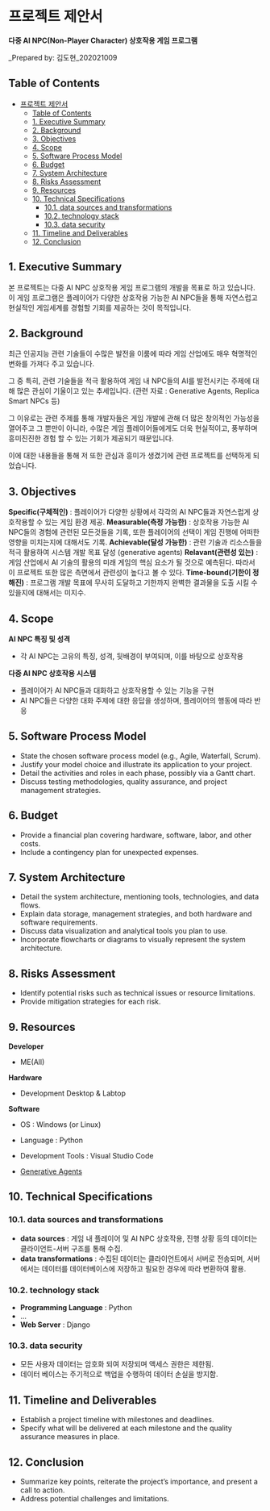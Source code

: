 # 프로젝트 제안서

**다중 AI NPC(Non-Player Character) 상호작용 게임 프로그램**

_Prepared by: 김도현_202021009

## Table of Contents

- [프로젝트 제안서](#프로젝트-제안서)
  - [Table of Contents](#table-of-contents)
  - [1. Executive Summary](#1-executive-summary)
  - [2. Background](#2-background)
  - [3. Objectives](#3-objectives)
  - [4. Scope](#4-scope)
  - [5. Software Process Model](#5-software-process-model)
  - [6. Budget](#6-budget)
  - [7. System Architecture](#7-system-architecture)
  - [8. Risks Assessment](#8-risks-assessment)
  - [9. Resources](#9-resources)
  - [10. Technical Specifications](#10-technical-specifications)
    - [10.1. data sources and transformations](#101-data-sources-and-transformations)
    - [10.2. technology stack](#102-technology-stack)
    - [10.3. data security](#103-data-security)
  - [11. Timeline and Deliverables](#11-timeline-and-deliverables)
  - [12. Conclusion](#12-conclusion)


## 1. Executive Summary

본 프로젝트는 다중 AI NPC 상호작용 게임 프로그램의 개발을 목표로 하고 있습니다.
이 게임 프로그램은 플레이어가 다양한 상호작용 가능한 AI NPC들을 통해 자연스럽고 현실적인 게임세계를 경험할 기회를 제공하는 것이 목적입니다.

## 2. Background

최근 인공지능 관련 기술들이 수많은 발전을 이룸에 따라 게임 산업에도 매우 혁명적인 변화를 가져다 주고 있습니다.

그 중 특히, 관련 기술들을 적극 활용하여 게임 내 NPC들의 AI를 발전시키는 주제에 대해 많은 관심이 기울이고 있는 추세입니다.
(관련 자료 : Generative Agents, Replica Smart NPCs 등)

그 이유로는 관련 주제를 통해 개발자들은 게임 개발에 관해 더 많은 창의적인 가능성을 열어주고 그 뿐만이 아니라,
수많은 게임 플레이어들에게도 더욱 현실적이고, 풍부하며 흥미진진한 경험 할 수 있는 기회가 제공되기 때문입니다.

이에 대한 내용들을 통해 저 또한 관심과 흥미가 생겼기에 관련 프로젝트를 선택하게 되었습니다.

## 3. Objectives

**Specific(구체적인)** : 플레이어가 다양한 상황에서 각각의 AI NPC들과 자연스럽게 상호작용할 수 있는 게임 환경 제공.
**Measurable(측정 가능한)** : 상호작용 가능한 AI NPC들의 경험에 관련된 모든것들을 기록, 또한 플레이어의 선택이 게임 진행에 어떠한 영향을 미치는지에 대해서도 기록.
**Achievable(달성 가능한)** : 관련 기술과 리소스들을 적극 활용하여 시스템 개발 목표 달성 (generative agents)
**Relavant(관련성 있는)** : 게임 산업에서 AI 기술의 활용의 미래 게임의 핵심 요소가 될 것으로 예측된다. 따라서 이 프로젝트 또한 많은 측면에서 관련성이 높다고 볼 수 있다.
**Time-bound(기한이 정해진)** : 프로그램 개발 목표에 무사히 도달하고 기한까지 완벽한 결과물을 도출 시킬 수 있을지에 대해서는 미지수.

## 4. Scope

**AI NPC 특징 및 성격**
- 각 AI NPC는 고유의 특징, 성격, 뒷배경이 부여되며, 이를 바탕으로 상호작용

**다중 AI NPC 상호작용 시스템**
- 플레이어가 AI NPC들과 대화하고 상호작용할 수 있는 기능을 구현
- AI NPC들은 다양한 대화 주제에 대한 응답을 생성하며, 플레이어의 행동에 따라 반응

## 5. Software Process Model

- State the chosen software process model (e.g., Agile, Waterfall, Scrum).
- Justify your model choice and illustrate its application to your project.
- Detail the activities and roles in each phase, possibly via a Gantt chart.
- Discuss testing methodologies, quality assurance, and project management strategies.

## 6. Budget

- Provide a financial plan covering hardware, software, labor, and other costs.
- Include a contingency plan for unexpected expenses.

## 7. System Architecture

- Detail the system architecture, mentioning tools, technologies, and data flows.
- Explain data storage, management strategies, and both hardware and software requirements.
- Discuss data visualization and analytical tools you plan to use.
- Incorporate flowcharts or diagrams to visually represent the system architecture.

## 8. Risks Assessment

- Identify potential risks such as technical issues or resource limitations.
- Provide mitigation strategies for each risk.

## 9. Resources

**Developer**
- ME(All)

**Hardware**
- Development Desktop & Labtop

**Software**
- OS : Windows (or Linux)
- Language : Python
- Development Tools : Visual Studio Code

- [Generative Agents](https://github.com/joonspk-research/generative_agents/)

## 10. Technical Specifications

### 10.1. data sources and transformations
- **data sources** : 게임 내 플레이어 및 AI NPC 상호작용, 진행 상황 등의 데이터는 클라이언트-서버 구조를 통해 수집.
- **data transformations** : 수집된 데이터는 클라이언트에서 서버로 전송되며, 서버에서는 데이터를 데이터베이스에 저장하고 필요한 경우에 따라 변환하여 활용.

### 10.2. technology stack
- **Programming Language** : Python
- ...
- **Web Server** : Django

### 10.3. data security
- 모든 사용자 데이터는 암호화 되여 저장되며 액세스 권한은 제한됨.
- 데이터 베이스는 주기적으로 백업을 수행하여 데이터 손실을 방지함.

## 11. Timeline and Deliverables

- Establish a project timeline with milestones and deadlines.
- Specify what will be delivered at each milestone and the quality assurance measures in place.

## 12. Conclusion

- Summarize key points, reiterate the project’s importance, and present a call to action.
- Address potential challenges and limitations.
